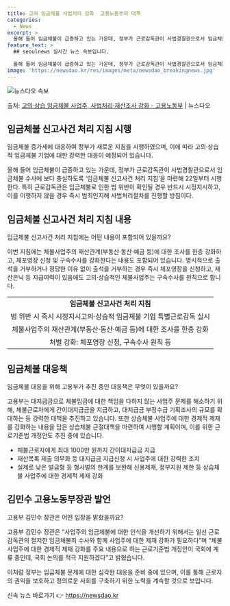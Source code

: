 ```yaml
---
title: 고의 임금체불 사법처리 강화  고용노동부의 대책
categories:
  - News
excerpt: >
  올해 들어 임금체불이 급증하고 있는 가운데, 정부가 근로감독관이 사법경찰관으로서 임금체불 수사에 보다 충실하…
feature_text: >
  ## seoulnews 실시간 뉴스 속보입니다.

  올해 들어 임금체불이 급증하고 있는 가운데, 정부가 근로감독관이 사법경찰관으로서 임금체불 수사에 보다 충실하…
image: 'https://newsdao.kr/res/images/meta/newsdao_breakingnews.jpg'
---
```


![뉴스다오 속보](https://newsdao.kr/res/images/meta/newsdao_breakingnews.jpg)

<p>출처: <a href="https://newsdao.kr/3638" rel="dofollow">고의·상습 임금체불 사업주, 사법처리·재산조사 강화  - 고용노동부</a> | 뉴스다오</p>

<h2 data-ke-size="size26">임금체불 신고사건 처리 지침 시행</h2>
임금체불 증가세에 대응하여 정부가 새로운 지침을 시행하였으며, 이에 따라 고의·상습적 임금체불 기업에 대한 강력한 대응이 예정되어 있습니다. 

<p data-ke-size="size16">올해 들어 임금체불이 급증하고 있는 가운데, 정부가 근로감독관이 사법경찰관으로서 임금체불 수사에 보다 충실하도록 ‘임금체불 신고사건 처리 지침’을 마련해 22일부터 시행한다. 특히 근로감독관은 임금체불로 인한 법 위반이 확인될 경우 반드시 시정지시하고, 이를 이행하지 않을 경우 즉시 범죄인지해 사법처리절차를 진행할 방침이다.</p>

<h2 data-ke-size="size26">임금체불 신고사건 처리 지침 내용</h2>
임금체불 신고사건 처리 지침에는 어떤 내용이 포함되어 있을까요?

<p data-ke-size="size16">이번 지침에는 체불사업주의 재산관계(부동산·동산·예금 등)에 대한 조사를 한층 강화하고, 체포영장 신청 및 구속수사를 강화한다는 내용도 포함되어 있습니다. 명시적으로 출석을 거부하거나 정당한 이유 없이 출석을 거부하는 경우 즉시 체포영장을 신청하고, 재산은닉 등 지급여력이 있음에도 고의·상습적인 체불사업주는 구속수사를 원칙으로 합니다.</p>

<table>
  <tr>
    <td style="text-align: center; height: 17px;"><b>임금체불 신고사건 처리 지침</b></td>
  </tr>
  <tr>
    <td style="text-align: center; height: 17px;">법 위반 시 즉시 시정지시고의·상습적 임금체불 기업 특별근로감독 실시</td>
  </tr>
  <tr>
    <td style="text-align: center; height: 17px;">체불사업주의 재산관계(부동산·동산·예금 등)에 대한 조사를 한층 강화</td>
  </tr>
  <tr>
    <td style="text-align: center; height: 17px;">처벌 강화: 체포영장 신청, 구속수사 원칙 등</td>
  </tr>
</table>

<h2 data-ke-size="size26">임금체불 대응책</h2>
임금체불 대응을 위해 고용부가 추진 중인 대응책은 무엇이 있을까요?

<p data-ke-size="size16">고용부는 대지급금으로 체불임금에 대한 책임을 다하지 않는 사업주 문제를 해소하기 위해, 체불근로자에게 간이대지급금을 지급하고, 대지급금 부정수급 기획조사의 규모를 확대하는 등 강력한 대책을 추진하고 있습니다. 또한 상습체불 사업주에 대한 경제적 제재를 강화하는 내용을 담은 상습체불 근절대책을 마련하여 시행할 계획이며, 이를 위한 근로기준법 개정안도 추진 중에 있습니다.</p>

<ul>
  <li>체불근로자에게 최대 1000만 원까지 간이대지급금 지급</li>
  <li>재산목록 제출 의무화 등 대지급금 지급신청 시 사업주에 대한 강력한 조치</li>
  <li>실제로 낮은 벌금형 등 형사벌의 한계를 보완해 신용제재, 정부지원 제한 등 상습체불 사업주에 대한 경제적 제재 강화</li>
</ul>

<h2 data-ke-size="size26">김민수 고용노동부장관 발언</h2>
고용부 김민수 장관은 어떤 입장을 밝혔을까요?

<p data-ke-size="size16">고용부 김민수 장관은 “사업주의 임금체불에 대한 인식을 개선하기 위해서는 일선 근로감독관의 철저한 임금체불죄 수사와 함께 사업주에 대한 제재 강화가 필요하다”며 “체불사업주에 대한 경제적 제재 강화를 주요 내용으로 하는 근로기준법 개정안이 국회에 계류 중인데, 국회 논의를 적극 지원하겠다”고 밝혔습니다.</p>

이처럼 정부는 임금체불 문제에 대한 심각한 대응을 준비 중에 있으며, 이를 통해 근로자의 권익을 보호하고 정의로운 사회를 구축하기 위한 노력을 계속할 것으로 보입니다. 

신속 뉴스 바로가기 👉 <a href="https://newsdao.kr" rel="dofollow">https://newsdao.kr</a>


